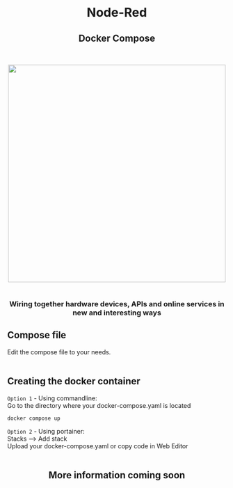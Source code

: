   <br>
  <h1 align="center">Node-Red</h1>
  <h2 align="center">Docker Compose</h2>
  <br>
 <p align="center">
<img src="https://github.com/NielsU97/HomeSmartServer/blob/main/www/Images/nodered_example.png" width="500">
  </br>
</br>  
<p>	
<h3 align="center">Wiring together hardware devices, APIs and online services in new and interesting ways</h3>                                                                                                                                        
<h2> Compose file </h2> 
Edit the compose file to your needs.
<br>
<br>               
<h2> Creating the docker container </h2> 

`Option 1` - Using commandline: 
<br>
Go to the directory where your docker-compose.yaml is located 
<br>
```
docker compose up
``` 

`Option 2` - Using portainer: 
<br>
Stacks --> Add stack 
<br>
Upload your docker-compose.yaml or copy code in Web Editor 
<br>
<br>
<h2 align="center"> More information coming soon </h2> 